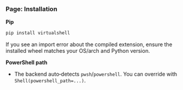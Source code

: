 ### Page: Installation

**Pip**
```bash
pip install virtualshell
```

If you see an import error about the compiled extension, ensure the installed wheel matches your OS/arch and Python version.

**PowerShell path**
- The backend auto‑detects `pwsh`/`powershell`. You can override with `Shell(powershell_path=...)`.